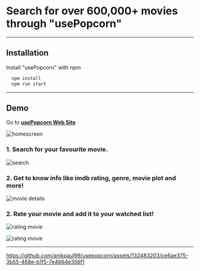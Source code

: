 # Search for over 600,000+ movies through "usePopcorn"

---

## Installation

Install "usePopcorn" with npm

```bash
  npm install
  npm run start
```

---

## Demo

Go to [**usePopcorn Web Site**](https://usepopcorn-anik.netlify.app/)

![homescreen](https://github.com/anikpaul99/usepopcorn/assets/132483203/32bc4aa5-ff46-49df-af29-d95c2beb583d)

### 1. Search for your favourite movie.

![search](https://github.com/anikpaul99/usepopcorn/assets/132483203/34544c96-6838-41e6-b100-336183e28766)

### 2. Get to know info like imdb rating, genre, movie plot and more!

![movie details](https://github.com/anikpaul99/usepopcorn/assets/132483203/a0dcb366-d340-4ea0-982b-2307b8c40fe7)

### 2. Rate your movie and add it to your watched list!

![rating movie](https://github.com/anikpaul99/usepopcorn/assets/132483203/7da7ad81-afc2-4e8c-ae24-ea65ec5c45de)

![rating movie](https://github.com/anikpaul99/usepopcorn/assets/132483203/d882cd89-f2ff-429c-9639-b68a5477b9ee)

---

https://github.com/anikpaul99/usepopcorn/assets/132483203/ce6ae375-3b55-468e-b1f5-7e4664e356f1
